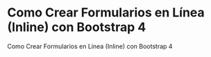 # Como Crear Formularios en Línea (Inline) con Bootstrap 4 
Como Crear Formularios en Línea (Inline) con Bootstrap 4
